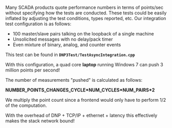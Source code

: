 Many SCADA products quote performance numbers in terms of points/sec without specifying how the tests are conducted. These tests could be easily inflated by adjusting the test conditions, types reported, etc. Our integration test configuration is as follows:

  * 100 master/slave pairs talking on the loopback of a single machine
  * Unsolicited messages with no delay/pack timer
  * Even mixture of binary, analog, and counter events

This test can be found in **`DNP3Test/TestAsyncIntegration.cpp`**

With this configuration, a quad core **laptop** running Windows 7 can push 3 million points per second!

The number of measurements "pushed" is calculated as follows:

**NUMBER\_POINTS\_CHANGES\_CYCLE\*NUM\_CYCLES\*NUM\_PAIRS\*2**

We multiply the point count since a frontend would only have to perform 1/2 of the computation.

With the overhead of DNP + TCP/IP + ethernet + latency this effectively makes the stack network bound!